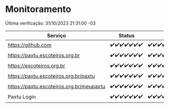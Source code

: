 # Monitoramento

Última verificação: 31/10/2023 21:31:00 -03

|Serviço|Status|Últimas 24h|
|---|---|---|
|https://github.com|<span title="2023-10-25: OK=24">✔️</span><span title="2023-10-26: OK=24">✔️</span><span title="2023-10-27: OK=24">✔️</span><span title="2023-10-28: OK=24">✔️</span><span title="2023-10-29: OK=24">✔️</span><span title="2023-10-30: OK=24">✔️</span><span title="2023-10-31: OK=1">✔️</span>|<span title="30/10/2023 22:41:00 -03 : 200">✔️</span><span title="30/10/2023 23:15:00 -03 : 200">✔️</span><span title="31/10/2023 00:06:00 -03 : 200">✔️</span><span title="31/10/2023 01:07:00 -03 : 200">✔️</span><span title="31/10/2023 02:05:00 -03 : 200">✔️</span><span title="31/10/2023 03:08:00 -03 : 200">✔️</span><span title="31/10/2023 04:05:00 -03 : 200">✔️</span><span title="31/10/2023 05:08:00 -03 : 200">✔️</span><span title="31/10/2023 06:06:00 -03 : 200">✔️</span><span title="31/10/2023 07:06:00 -03 : 200">✔️</span><span title="31/10/2023 08:03:00 -03 : 200">✔️</span><span title="31/10/2023 09:11:00 -03 : 200">✔️</span><span title="31/10/2023 10:08:00 -03 : 200">✔️</span><span title="31/10/2023 11:05:00 -03 : 200">✔️</span><span title="31/10/2023 12:06:00 -03 : 200">✔️</span><span title="31/10/2023 13:07:00 -03 : 200">✔️</span><span title="31/10/2023 14:04:00 -03 : 200">✔️</span><span title="31/10/2023 15:07:00 -03 : 200">✔️</span><span title="31/10/2023 16:03:00 -03 : 200">✔️</span><span title="31/10/2023 17:06:00 -03 : 200">✔️</span><span title="31/10/2023 18:02:00 -03 : 200">✔️</span><span title="31/10/2023 19:04:00 -03 : 200">✔️</span><span title="31/10/2023 20:04:00 -03 : 200">✔️</span><span title="31/10/2023 21:31:00 -03 : 200">✔️</span>|
|https://paxtu.escoteiros.org.br|<span title="2023-10-25: OK=24">✔️</span><span title="2023-10-26: OK=24">✔️</span><span title="2023-10-27: OK=24">✔️</span><span title="2023-10-28: OK=24">✔️</span><span title="2023-10-29: OK=24">✔️</span><span title="2023-10-30: OK=24">✔️</span><span title="2023-10-31: OK=1">✔️</span>|<span title="30/10/2023 22:41:00 -03 : 200">✔️</span><span title="30/10/2023 23:15:00 -03 : 200">✔️</span><span title="31/10/2023 00:06:00 -03 : 200">✔️</span><span title="31/10/2023 01:07:00 -03 : 200">✔️</span><span title="31/10/2023 02:05:00 -03 : 200">✔️</span><span title="31/10/2023 03:08:00 -03 : 200">✔️</span><span title="31/10/2023 04:05:00 -03 : 200">✔️</span><span title="31/10/2023 05:08:00 -03 : 200">✔️</span><span title="31/10/2023 06:06:00 -03 : 200">✔️</span><span title="31/10/2023 07:06:00 -03 : 200">✔️</span><span title="31/10/2023 08:03:00 -03 : 200">✔️</span><span title="31/10/2023 09:11:00 -03 : 200">✔️</span><span title="31/10/2023 10:08:00 -03 : 200">✔️</span><span title="31/10/2023 11:05:00 -03 : 200">✔️</span><span title="31/10/2023 12:06:00 -03 : 200">✔️</span><span title="31/10/2023 13:07:00 -03 : 200">✔️</span><span title="31/10/2023 14:04:00 -03 : 200">✔️</span><span title="31/10/2023 15:07:00 -03 : 200">✔️</span><span title="31/10/2023 16:03:00 -03 : 200">✔️</span><span title="31/10/2023 17:06:00 -03 : 200">✔️</span><span title="31/10/2023 18:02:00 -03 : 200">✔️</span><span title="31/10/2023 19:04:00 -03 : 200">✔️</span><span title="31/10/2023 20:04:00 -03 : 200">✔️</span><span title="31/10/2023 21:31:00 -03 : 200">✔️</span>|
|https://escoteiros.org.br|<span title="2023-10-25: OK=24">✔️</span><span title="2023-10-26: OK=24">✔️</span><span title="2023-10-27: OK=24">✔️</span><span title="2023-10-28: OK=24">✔️</span><span title="2023-10-29: OK=24">✔️</span><span title="2023-10-30: OK=24">✔️</span><span title="2023-10-31: OK=1">✔️</span>|<span title="30/10/2023 22:41:00 -03 : 200">✔️</span><span title="30/10/2023 23:15:00 -03 : 200">✔️</span><span title="31/10/2023 00:06:00 -03 : 200">✔️</span><span title="31/10/2023 01:07:00 -03 : 200">✔️</span><span title="31/10/2023 02:05:00 -03 : 200">✔️</span><span title="31/10/2023 03:08:00 -03 : 200">✔️</span><span title="31/10/2023 04:05:00 -03 : 200">✔️</span><span title="31/10/2023 05:08:00 -03 : 200">✔️</span><span title="31/10/2023 06:06:00 -03 : 200">✔️</span><span title="31/10/2023 07:06:00 -03 : 200">✔️</span><span title="31/10/2023 08:03:00 -03 : 200">✔️</span><span title="31/10/2023 09:11:00 -03 : 200">✔️</span><span title="31/10/2023 10:08:00 -03 : 200">✔️</span><span title="31/10/2023 11:05:00 -03 : 200">✔️</span><span title="31/10/2023 12:06:00 -03 : 200">✔️</span><span title="31/10/2023 13:07:00 -03 : 200">✔️</span><span title="31/10/2023 14:04:00 -03 : 200">✔️</span><span title="31/10/2023 15:07:00 -03 : 200">✔️</span><span title="31/10/2023 16:03:00 -03 : 200">✔️</span><span title="31/10/2023 17:06:00 -03 : 200">✔️</span><span title="31/10/2023 18:02:00 -03 : 200">✔️</span><span title="31/10/2023 19:04:00 -03 : 200">✔️</span><span title="31/10/2023 20:04:00 -03 : 200">✔️</span><span title="31/10/2023 21:31:00 -03 : 200">✔️</span>|
|https://paxtu.escoteiros.org.br/paxtu|<span title="2023-10-25: OK=24">✔️</span><span title="2023-10-26: OK=24">✔️</span><span title="2023-10-27: OK=24">✔️</span><span title="2023-10-28: OK=24">✔️</span><span title="2023-10-29: OK=24">✔️</span><span title="2023-10-30: OK=24">✔️</span><span title="2023-10-31: OK=1">✔️</span>|<span title="30/10/2023 22:41:00 -03 : 200">✔️</span><span title="30/10/2023 23:15:00 -03 : 200">✔️</span><span title="31/10/2023 00:06:00 -03 : 200">✔️</span><span title="31/10/2023 01:07:00 -03 : 200">✔️</span><span title="31/10/2023 02:05:00 -03 : 200">✔️</span><span title="31/10/2023 03:08:00 -03 : 200">✔️</span><span title="31/10/2023 04:05:00 -03 : 200">✔️</span><span title="31/10/2023 05:08:00 -03 : 200">✔️</span><span title="31/10/2023 06:06:00 -03 : 200">✔️</span><span title="31/10/2023 07:06:00 -03 : 200">✔️</span><span title="31/10/2023 08:03:00 -03 : 200">✔️</span><span title="31/10/2023 09:11:00 -03 : 200">✔️</span><span title="31/10/2023 10:08:00 -03 : 200">✔️</span><span title="31/10/2023 11:05:00 -03 : 200">✔️</span><span title="31/10/2023 12:06:00 -03 : 200">✔️</span><span title="31/10/2023 13:07:00 -03 : 200">✔️</span><span title="31/10/2023 14:04:00 -03 : 200">✔️</span><span title="31/10/2023 15:08:00 -03 : 200">✔️</span><span title="31/10/2023 16:03:00 -03 : 200">✔️</span><span title="31/10/2023 17:06:00 -03 : 200">✔️</span><span title="31/10/2023 18:02:00 -03 : 200">✔️</span><span title="31/10/2023 19:04:00 -03 : 200">✔️</span><span title="31/10/2023 20:04:00 -03 : 200">✔️</span><span title="31/10/2023 21:31:00 -03 : 200">✔️</span>|
|https://paxtu.escoteiros.org.br/meupaxtu|<span title="2023-10-25: OK=24">✔️</span><span title="2023-10-26: OK=24">✔️</span><span title="2023-10-27: OK=24">✔️</span><span title="2023-10-28: OK=24">✔️</span><span title="2023-10-29: OK=24">✔️</span><span title="2023-10-30: OK=24">✔️</span><span title="2023-10-31: OK=1">✔️</span>|<span title="30/10/2023 22:41:00 -03 : 200">✔️</span><span title="30/10/2023 23:15:00 -03 : 200">✔️</span><span title="31/10/2023 00:06:00 -03 : 200">✔️</span><span title="31/10/2023 01:07:00 -03 : 200">✔️</span><span title="31/10/2023 02:05:00 -03 : 200">✔️</span><span title="31/10/2023 03:08:00 -03 : 200">✔️</span><span title="31/10/2023 04:05:00 -03 : 200">✔️</span><span title="31/10/2023 05:08:00 -03 : 200">✔️</span><span title="31/10/2023 06:06:00 -03 : 200">✔️</span><span title="31/10/2023 07:06:00 -03 : 200">✔️</span><span title="31/10/2023 08:03:00 -03 : 200">✔️</span><span title="31/10/2023 09:11:00 -03 : 200">✔️</span><span title="31/10/2023 10:08:00 -03 : 200">✔️</span><span title="31/10/2023 11:05:00 -03 : 200">✔️</span><span title="31/10/2023 12:06:00 -03 : 200">✔️</span><span title="31/10/2023 13:07:00 -03 : 200">✔️</span><span title="31/10/2023 14:04:00 -03 : 200">✔️</span><span title="31/10/2023 15:08:00 -03 : 200">✔️</span><span title="31/10/2023 16:03:00 -03 : 200">✔️</span><span title="31/10/2023 17:06:00 -03 : 200">✔️</span><span title="31/10/2023 18:02:00 -03 : 200">✔️</span><span title="31/10/2023 19:04:00 -03 : 200">✔️</span><span title="31/10/2023 20:04:00 -03 : 200">✔️</span><span title="31/10/2023 21:31:00 -03 : 200">✔️</span>|
|Paxtu Login|<span title="2023-10-25: OK=24">✔️</span><span title="2023-10-26: OK=24">✔️</span><span title="2023-10-27: OK=24">✔️</span><span title="2023-10-28: OK=24">✔️</span><span title="2023-10-29: OK=24">✔️</span><span title="2023-10-30: OK=24">✔️</span><span title="2023-10-31: OK=1">✔️</span>|<span title="30/10/2023 22:41:00 -03 : 200">✔️</span><span title="30/10/2023 23:15:00 -03 : 200">✔️</span><span title="31/10/2023 00:06:00 -03 : 200">✔️</span><span title="31/10/2023 01:07:00 -03 : 200">✔️</span><span title="31/10/2023 02:05:00 -03 : 200">✔️</span><span title="31/10/2023 03:08:00 -03 : 200">✔️</span><span title="31/10/2023 04:05:00 -03 : 200">✔️</span><span title="31/10/2023 05:08:00 -03 : 200">✔️</span><span title="31/10/2023 06:06:00 -03 : 200">✔️</span><span title="31/10/2023 07:06:00 -03 : 200">✔️</span><span title="31/10/2023 08:03:00 -03 : 200">✔️</span><span title="31/10/2023 09:11:00 -03 : 200">✔️</span><span title="31/10/2023 10:08:00 -03 : 200">✔️</span><span title="31/10/2023 11:05:00 -03 : 200">✔️</span><span title="31/10/2023 12:06:00 -03 : 200">✔️</span><span title="31/10/2023 13:07:00 -03 : 200">✔️</span><span title="31/10/2023 14:04:00 -03 : 200">✔️</span><span title="31/10/2023 15:08:00 -03 : 200">✔️</span><span title="31/10/2023 16:03:00 -03 : 200">✔️</span><span title="31/10/2023 17:06:00 -03 : 200">✔️</span><span title="31/10/2023 18:02:00 -03 : 200">✔️</span><span title="31/10/2023 19:04:00 -03 : 200">✔️</span><span title="31/10/2023 20:04:00 -03 : 200">✔️</span><span title="31/10/2023 21:31:00 -03 : 200">✔️</span>|
